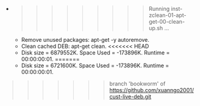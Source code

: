 * >>>>>>>>> Running inst-zclean-01-apt-get-00-clean-up.sh ...
  * Remove unused packages: apt-get -y autoremove.
  * Clean cached DEB: apt-get clean.
<<<<<<< HEAD
  * Disk size = 6879552K. Space Used = -173896K. Runtime = 00:00:00:01.
=======
  * Disk size = 6721600K. Space Used = -173896K. Runtime = 00:00:00:01.
>>>>>>> branch 'bookworm' of https://github.com/xuanngo2001/cust-live-deb.git
